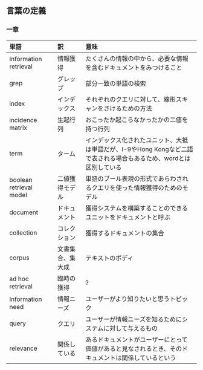 
## 言葉の定義

### 一章 

| 単語 | 訳 | 意味 |  
|:----|:----|:----|  
| Information retrieval | 情報獲得 | たくさんの情報の中から、必要な情報を含むドキュメントをみつけること |   
| grep | グレップ | 部分一致の単語の検索 |
| index | インデックス | それぞれのクエリに対して、線形スキャンをさけるための方法 | 
| incidence matrix | 生起行列 | おこったか起こらなかったかの二値を持つ行列 |
| term | ターム | インデックス化されたユニット、大抵は単語だが、I-9やHong Kongなど二語で表される場合もあるため、wordとは区別している |
| boolean retrieval model | 二値獲得モデル | 単語のブール表現の形式であらわされるクエリを使った情報獲得のためのモデル | 
| document | ドキュメント | 獲得システムを構築することのできるユニットをドキュメントと呼ぶ |
| collection | コレクション | 獲得するドキュメントの集合 | 
| corpus | 文書集合、集大成 | テキストのボディ |
|ad hoc retrieval | 臨時の獲得 | ? |
| Information need | 情報ニーズ | ユーザーがより知りたいと思うトピック |
| query | クエリ | ユーザーが情報ニーズを知るためにシステムに対して与えるもの |
| relevance | 関係している | あるドキュメントがユーザーにとって価値があると見なされるとき、そのドキュメントは関係しているという |

